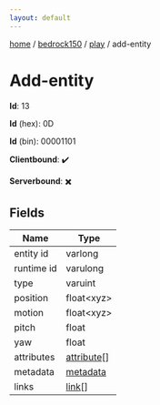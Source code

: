 ```yaml
---
layout: default
---
```


[home](/)  /  [bedrock150](/protocol/bedrock150)  /  [play](/protocol/bedrock150/play)  /  add-entity

# Add-entity

**Id**: 13

**Id** (hex): 0D

**Id** (bin): 00001101

**Clientbound**: ✔️

**Serverbound**: ✖️

## Fields

Name | Type
---|---
entity id | varlong
runtime id | varulong
type | varuint
position | float&lt;xyz&gt;
motion | float&lt;xyz&gt;
pitch | float
yaw | float
attributes | [attribute](/protocol/bedrock150/types/attribute)[]
metadata | [metadata](/protocol/bedrock150/metadata)
links | [link](/protocol/bedrock150/types/link)[]

